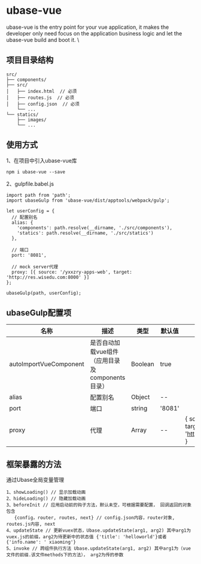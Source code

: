 # ubase-vue
ubase-vue is the entry point for your vue application, it makes the developer only need focus on the application business logic and let the ubase-vue build and boot it. \

## 项目目录结构
```
src/
├── components/
├── src/
│   ├── index.html  // 必须
│   ├── routes.js  // 必须
│   ├── config.json  // 必须
    └── ...
└── statics/
    ├── images/
    └── ...
```

## 使用方式

1、在项目中引入ubase-vue库
```
npm i ubase-vue --save
```

2、gulpfile.babel.js

```
import path from 'path';
import ubaseGulp from 'ubase-vue/dist/apptools/webpack/gulp';

let userConfig = {
  // 配置别名
  alias: {
    'components': path.resolve(__dirname, './src/components'),
    'statics': path.resolve(__dirname, './src/statics')
  },

  // 端口
  port: '8081',

  // mock server代理
  proxy: [{ source: '/yxxzry-apps-web', target: 'http://res.wisedu.com:8000' }]
};

ubaseGulp(path, userConfig);

```


## ubaseGulp配置项

| 名称  | 描述 | 类型 | 默认值 | 备注 |
| ---    | ---   | ---   | ---     | ---   |
| autoImportVueComponent | 是否自动加载vue组件（应用目录及components目录） | Boolean | true | |
| alias | 配置别名 | Object | -- |  |
| port | 端口 | string | '8081' |  |
| proxy | 代理 | Array | -- | { source: '/jcsj-apps-web', target: 'http://res.wisedu.com:8000' } |


## 框架暴露的方法
通过Ubase全局变量管理
```
1、showLoading() // 显示加载动画
2、hideLoading() // 隐藏加载动画
3、beforeInit // 应用启动前的钩子方法，默认未空，可根据需要配置， 回调返回的对象包含
   {config，router, routes, next} // config.json内容，router对象, routes.js内容, next
4、updateState // 更新vuex状态，Ubase.updateState(arg1, arg2) 其中arg1为vuex.js的前缀，arg2为待更新中的状态值 {'title': 'helloworld'}或者 {'info.name': ' xiaoming'}
5、invoke // 跨组件执行方法 Ubase.updateState(arg1, arg2) 其中arg1为（vue文件的前缀.该文件methods下的方法）， arg2为传的参数
```
